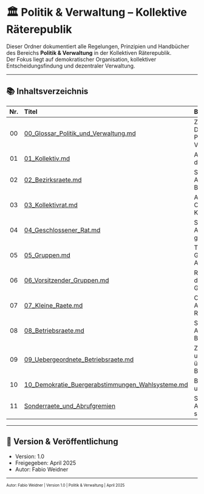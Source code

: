 <!--
Autor: Fabio Weidner
Version: 1.0
Sektion: Politik & Verwaltung
Veröffentlichung: April 2025
-->

# 🏛️ Politik & Verwaltung – Kollektive Räterepublik

Dieser Ordner dokumentiert alle Regelungen, Prinzipien und Handbücher des Bereichs **Politik & Verwaltung** in der Kollektiven Räterepublik.  
Der Fokus liegt auf demokratischer Organisation, kollektiver Entscheidungsfindung und dezentraler Verwaltung.

---

## 📚 Inhaltsverzeichnis

| Nr. | Titel | Beschreibung |
|:--:|:------|:-------------|
| 00 | [00_Glossar_Politik_und_Verwaltung.md](./00_Glossar_Politik_und_Verwaltung.md) | Zentrale Begriffe und Definitionen für Politik und Verwaltung |
| 01 | [01_Kollektiv.md](./01_Kollektiv.md) | Aufgaben und Rolle des Kollektivs |
| 02 | [02_Bezirksraete.md](./02_Bezirksraete.md) | Struktur und Aufgaben der Bezirksräte |
| 03 | [03_Kollektivrat.md](./03_Kollektivrat.md) | Aufgaben und Organisation des Kollektivrates |
| 04 | [04_Geschlossener_Rat.md](./04_Geschlossener_Rat.md) | Struktur und Aufgaben des geschlossenen Rates |
| 05 | [05_Gruppen.md](./05_Gruppen.md) | Thematische Gruppen und ihre Aufgaben |
| 06 | [06_Vorsitzender_Gruppen.md](./06_Vorsitzender_Gruppen.md) | Rolle und Aufgaben des Vorsitzenden der Gruppen |
| 07 | [07_Kleine_Raete.md](./07_Kleine_Raete.md) | Organisation und Aufgaben kleiner Räte |
| 08 | [08_Betriebsraete.md](./08_Betriebsraete.md) | Struktur und Aufgaben der Betriebsräte |
| 09 | [09_Uebergeordnete_Betriebsraete.md](./09_Uebergeordnete_Betriebsraete.md) | Zusammenschluss und Aufgaben übergeordneter Betriebsräte |
| 10 | [10_Demokratie_Buergerabstimmungen_Wahlsysteme.md](./10_Demokratie_Buergerabstimmungen_Wahlsysteme.md) | Bürgerabstimmungen und Wahlsysteme |
| 11 | [Sonderraete_und_Abrufgremien](./Sonderraete_und_Abrufgremien) | Sonderräte und Abrufgremien für spezielle Aufgaben |

---

## 🔖 Version & Veröffentlichung

- Version: 1.0  
- Freigegeben: April 2025  
- Autor: Fabio Weidner

---

<sub><sup>Autor: Fabio Weidner | Version 1.0 | Politik & Verwaltung | April 2025</sup></sub>
